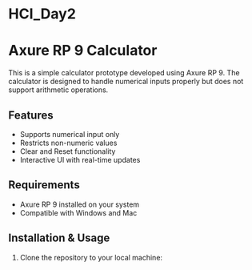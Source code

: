 # HCI_Day2
# Axure RP 9 Calculator

This is a simple calculator prototype developed using Axure RP 9. The calculator is designed to handle numerical inputs properly but does not support arithmetic operations.

## Features
- Supports numerical input only
- Restricts non-numeric values
- Clear and Reset functionality
- Interactive UI with real-time updates

## Requirements
- Axure RP 9 installed on your system
- Compatible with Windows and Mac

## Installation & Usage
1. Clone the repository to your local machine:
   ```sh
   
  ```
